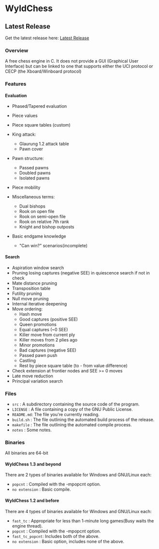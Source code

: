 # WyldChess

## Latest Release
Get the latest release here: [Latest Release](https://github.com/Mk-Chan/WyldChess/releases/latest)

### Overview
A free chess engine in C. It does not provide a GUI (Graphical User Interface)
but can be linked to one that supports either the UCI protocol or CECP (the Xboard/Winboard protocol)

### Features

#### Evaluation
* Phased/Tapered evaluation
* Piece values
* Piece square tables (custom)
* King attack:
	* Glaurung 1.2 attack table
	* Pawn cover

* Pawn structure:
	* Passed pawns
	* Doubled pawns
	* Isolated pawns

* Piece mobility
* Miscellaneous terms:
	* Dual bishops
	* Rook on open file
	* Rook on semi-open file
	* Rook on relative 7th rank
	* Knight and bishop outposts

* Basic endgame knowledge
    * "Can win?" scenarios(incomplete)

#### Search
* Aspiration window search
* Pruning losing captures (negative SEE) in quiescence search if not in check
* Mate distance pruning
* Transposition table
* Futility pruning
* Null move pruning
* Internal iterative deepening
* Move ordering:
    * Hash move
    * Good captures (positive SEE)
    * Queen promotions
    * Equal captures (~0 SEE)
    * Killer move from current ply
    * Killer moves from 2 plies ago
    * Minor promotions
    * Bad captures (negative SEE)
    * Passed pawn push
    * Castling
    * Rest by piece square table (to - from value difference)
* Check extension at frontier nodes and SEE >= 0 moves
* Late move reduction
* Principal variation search

### Files
* `src`      : A subdirectory containing the source code of the program.
* `LICENSE`  : A file containing a copy of the GNU Public License.
* `README.md`: The file you're currently reading.
* `build.sh` : The file outlining the automated build process of the release.
* `makefile` : The file outlining the automated compile process.
* `notes`    : Some notes.

### Binaries
All binaries are 64-bit

#### WyldChess 1.3 and beyond

There are 2 types of binaries available for Windows and GNU/Linux each:

* `popcnt`        : Compiled with the -mpopcnt option.
* `no extension`  : Basic compile.

#### WyldChess 1.2 and before

There are 4 types of binaries available for Windows and GNU/Linux each:

* `fast_tc`       : Appropriate for less than 1-minute long games(Busy waits the engine thread).
* `popcnt`        : Compiled with the -mpopcnt option.
* `fast_tc_popcnt`: Includes both of the above.
* `no extension`  : Basic option, includes none of the above.
